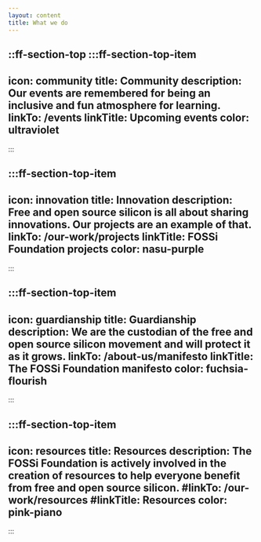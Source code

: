 ```yaml
---
layout: content
title: What we do
---
```


::ff-section-top
  :::ff-section-top-item
  ---
  icon: community
  title: Community
  description: Our events are remembered for being an inclusive and fun atmosphere for learning.
  linkTo: /events
  linkTitle: Upcoming events
  color: ultraviolet
  ---
  :::

  :::ff-section-top-item
  ---
  icon: innovation
  title: Innovation
  description: Free and open source silicon is all about sharing innovations. Our projects are an example of that.
  linkTo: /our-work/projects
  linkTitle: FOSSi Foundation projects
  color: nasu-purple
  ---
  :::

  :::ff-section-top-item
  ---
  icon: guardianship
  title: Guardianship
  description: We are the custodian of the free and open source silicon movement and will protect it as it grows.
  linkTo: /about-us/manifesto
  linkTitle: The FOSSi Foundation manifesto
  color: fuchsia-flourish
  ---
  :::

  :::ff-section-top-item
  ---
  icon: resources
  title: Resources
  description: The FOSSi Foundation is actively involved in the creation of resources to help everyone benefit from free and open source silicon.
  #linkTo: /our-work/resources
  #linkTitle: Resources
  color: pink-piano
  ---
  :::
